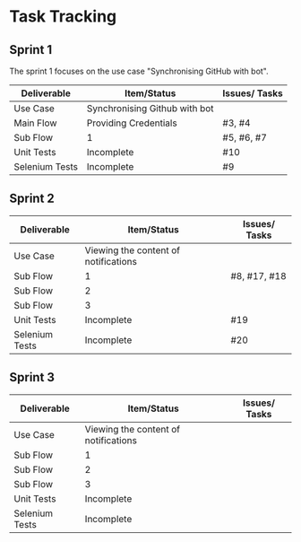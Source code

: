 
# Task Tracking

## Sprint 1

The sprint 1 focuses on the use case "Synchronising GitHub with bot".

| Deliverable       | Item/Status                     | Issues/ Tasks  |
| ------------------| --------------------------------| ---------------|
| Use Case          |  Synchronising Github with bot  |                |
| Main Flow         |  Providing Credentials          | #3, #4         |
| Sub Flow          |  1                              | #5, #6, #7     |
| Unit Tests        |  Incomplete                     | #10            |
| Selenium Tests    |  Incomplete                     | #9             |


## Sprint 2

| Deliverable       | Item/Status                           | Issues/ Tasks  |
| ------------------| --------------------------------------| ---------------|
| Use Case          | Viewing the content of notifications  |                |
| Sub Flow          | 1                                     | #8, #17, #18   |
| Sub Flow          | 2                                     |                |
| Sub Flow          | 3                                     |                |
| Unit Tests        | Incomplete                            | #19            |
| Selenium Tests    | Incomplete                            | #20            |


## Sprint 3   

| Deliverable       | Item/Status                           | Issues/ Tasks  |
| ------------------| --------------------------------------| ---------------|
| Use Case          | Viewing the content of notifications  |                |
| Sub Flow          | 1                                     |                |
| Sub Flow          | 2                                     |                |
| Sub Flow          | 3                                     |                |
| Unit Tests        | Incomplete                            |                |
| Selenium Tests    | Incomplete                            |                |

